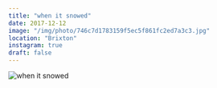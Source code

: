 ```yaml
---
title: "when it snowed"
date: 2017-12-12
image: "/img/photo/746c7d1783159f5ec5f861fc2ed7a3c3.jpg"
location: "Brixton"
instagram: true
draft: false
---
```


![when it snowed](/img/photo/746c7d1783159f5ec5f861fc2ed7a3c3.jpg)

